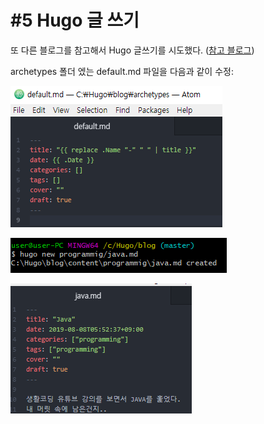 # \#5 Hugo 글 쓰기

또 다른 블로그를 참고해서 Hugo 글쓰기를 시도했다. \([참고 블로그](https://blog.lulab.net/infra/install-hugo-and-configure-for-your-blog/#hugo-%EA%B8%80-%EC%83%9D%EC%84%B1)\)

 archetypes 폴더 엤는 default.md 파일을 다음과 같이 수정: 

![](../.gitbook/assets/image%20%2837%29.png)

![](../.gitbook/assets/image%20%2819%29.png)

![](../.gitbook/assets/image%20%2834%29.png)

